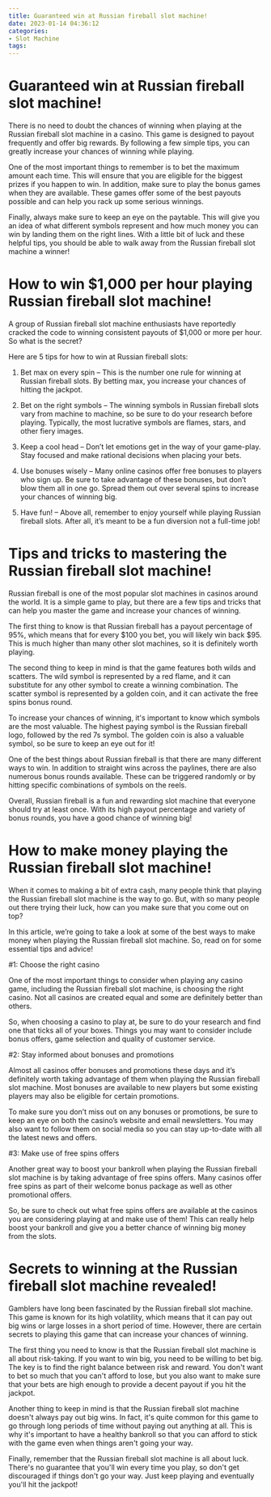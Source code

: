 ```yaml
---
title: Guaranteed win at Russian fireball slot machine!
date: 2023-01-14 04:36:12
categories:
- Slot Machine
tags:
---
```



#  Guaranteed win at Russian fireball slot machine!

There is no need to doubt the chances of winning when playing at the Russian fireball slot machine in a casino. This game is designed to payout frequently and offer big rewards. By following a few simple tips, you can greatly increase your chances of winning while playing.

One of the most important things to remember is to bet the maximum amount each time. This will ensure that you are eligible for the biggest prizes if you happen to win. In addition, make sure to play the bonus games when they are available. These games offer some of the best payouts possible and can help you rack up some serious winnings.

Finally, always make sure to keep an eye on the paytable. This will give you an idea of what different symbols represent and how much money you can win by landing them on the right lines. With a little bit of luck and these helpful tips, you should be able to walk away from the Russian fireball slot machine a winner!

#  How to win $1,000 per hour playing Russian fireball slot machine!

A group of Russian fireball slot machine enthusiasts have reportedly cracked the code to winning consistent payouts of $1,000 or more per hour. So what is the secret?

Here are 5 tips for how to win at Russian fireball slots:

1) Bet max on every spin – This is the number one rule for winning at Russian fireball slots. By betting max, you increase your chances of hitting the jackpot.

2) Bet on the right symbols – The winning symbols in Russian fireball slots vary from machine to machine, so be sure to do your research before playing. Typically, the most lucrative symbols are flames, stars, and other fiery images.

3) Keep a cool head – Don’t let emotions get in the way of your game-play. Stay focused and make rational decisions when placing your bets.

4) Use bonuses wisely – Many online casinos offer free bonuses to players who sign up. Be sure to take advantage of these bonuses, but don’t blow them all in one go. Spread them out over several spins to increase your chances of winning big.

5) Have fun! – Above all, remember to enjoy yourself while playing Russian fireball slots. After all, it’s meant to be a fun diversion not a full-time job!

#  Tips and tricks to mastering the Russian fireball slot machine!

Russian fireball is one of the most popular slot machines in casinos around the world. It is a simple game to play, but there are a few tips and tricks that can help you master the game and increase your chances of winning.

The first thing to know is that Russian fireball has a payout percentage of 95%, which means that for every $100 you bet, you will likely win back $95. This is much higher than many other slot machines, so it is definitely worth playing.

The second thing to keep in mind is that the game features both wilds and scatters. The wild symbol is represented by a red flame, and it can substitute for any other symbol to create a winning combination. The scatter symbol is represented by a golden coin, and it can activate the free spins bonus round.

To increase your chances of winning, it's important to know which symbols are the most valuable. The highest paying symbol is the Russian fireball logo, followed by the red 7s symbol. The golden coin is also a valuable symbol, so be sure to keep an eye out for it!

One of the best things about Russian fireball is that there are many different ways to win. In addition to straight wins across the paylines, there are also numerous bonus rounds available. These can be triggered randomly or by hitting specific combinations of symbols on the reels.

Overall, Russian fireball is a fun and rewarding slot machine that everyone should try at least once. With its high payout percentage and variety of bonus rounds, you have a good chance of winning big!

#  How to make money playing the Russian fireball slot machine!

When it comes to making a bit of extra cash, many people think that playing the Russian fireball slot machine is the way to go. But, with so many people out there trying their luck, how can you make sure that you come out on top?

In this article, we’re going to take a look at some of the best ways to make money when playing the Russian fireball slot machine. So, read on for some essential tips and advice!

#1: Choose the right casino

One of the most important things to consider when playing any casino game, including the Russian fireball slot machine, is choosing the right casino. Not all casinos are created equal and some are definitely better than others.

So, when choosing a casino to play at, be sure to do your research and find one that ticks all of your boxes. Things you may want to consider include bonus offers, game selection and quality of customer service.

#2: Stay informed about bonuses and promotions

Almost all casinos offer bonuses and promotions these days and it’s definitely worth taking advantage of them when playing the Russian fireball slot machine. Most bonuses are available to new players but some existing players may also be eligible for certain promotions.

To make sure you don’t miss out on any bonuses or promotions, be sure to keep an eye on both the casino’s website and email newsletters. You may also want to follow them on social media so you can stay up-to-date with all the latest news and offers.

#3: Make use of free spins offers

Another great way to boost your bankroll when playing the Russian fireball slot machine is by taking advantage of free spins offers. Many casinos offer free spins as part of their welcome bonus package as well as other promotional offers.

So, be sure to check out what free spins offers are available at the casinos you are considering playing at and make use of them! This can really help boost your bankroll and give you a better chance of winning big money from the slots.

#  Secrets to winning at the Russian fireball slot machine revealed!

Gamblers have long been fascinated by the Russian fireball slot machine. This game is known for its high volatility, which means that it can pay out big wins or large losses in a short period of time. However, there are certain secrets to playing this game that can increase your chances of winning.

The first thing you need to know is that the Russian fireball slot machine is all about risk-taking. If you want to win big, you need to be willing to bet big. The key is to find the right balance between risk and reward. You don't want to bet so much that you can't afford to lose, but you also want to make sure that your bets are high enough to provide a decent payout if you hit the jackpot.

Another thing to keep in mind is that the Russian fireball slot machine doesn't always pay out big wins. In fact, it's quite common for this game to go through long periods of time without paying out anything at all. This is why it's important to have a healthy bankroll so that you can afford to stick with the game even when things aren't going your way.

Finally, remember that the Russian fireball slot machine is all about luck. There's no guarantee that you'll win every time you play, so don't get discouraged if things don't go your way. Just keep playing and eventually you'll hit the jackpot!